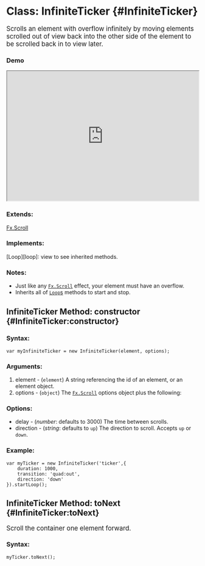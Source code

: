 Class: InfiniteTicker {#InfiniteTicker}
=======================================

<big>Scrolls an element with overflow infinitely by moving elements scrolled out of view back into the other side of the element to be scrolled back in to view later.</big>

### Demo

<iframe src="http://mooshell.net/rpflo/tAwde/embedded/?tabs=result,js,html,css" style="width: 100%; height:340px"></iframe>

### Extends:

[Fx.Scroll][2]

### Implements:

[Loop][loop]: view to see inherited methods.

### Notes:

* Just like any [`Fx.Scroll`][2] effect, your element must have an overflow.
* Inherits all of [`Loop`s][1] methods to start and stop.

InfiniteTicker Method: constructor {#InfiniteTicker:constructor}
-----------------------------------------------------------------

### Syntax:

	var myInfiniteTicker = new InfiniteTicker(element, options);

### Arguments:

1. element - (`element`) A string referencing the id of an element, or an element object.
2. options - (`object`) The [`Fx.Scroll`][2] options object plus the following:

### Options:

* delay - (_number_: defaults to 3000) The time between scrolls.
* direction - (_string_: defaults to `up`) The direction to scroll.  Accepts `up` or `down`.

### Example:

    var myTicker = new InfiniteTicker('ticker',{
    	duration: 1000,
    	transition: 'quad:out',
    	direction: 'down'
    }).startLoop();


InfiniteTicker Method: toNext {#InfiniteTicker:toNext}
-------------------------------------------------------

<big>Scroll the container one element forward.</big>

### Syntax:

    myTicker.toNext();


  [1]: http://moodocs.net/rpflo/mootools-rpflo/Loop "Loop"
  [2]: http://mootools.net/docs/more/Fx/Fx.Scroll "Fx.Scroll"